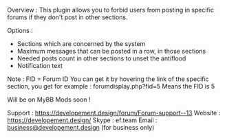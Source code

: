 Overview :
This plugin allows you to forbid users from posting in specific forums if they don't post in other sections.

Options :
- Sections which are concerned by the system
- Maximum messages that can be posted in a row, in those sections
- Needed posts count in other sections to unset the antiflood
- Notification text

Note :
FID = Forum ID
You can get it by hovering the link of the specific section, you get for example : forumdisplay.php?fid=5
Means the FID is 5

Will be on MyBB Mods soon !

Support : https://developement.design/forum/Forum-support--13
Website : https://developement.design/
Skype : ef.team
Email : business@developement.design (for business only)
